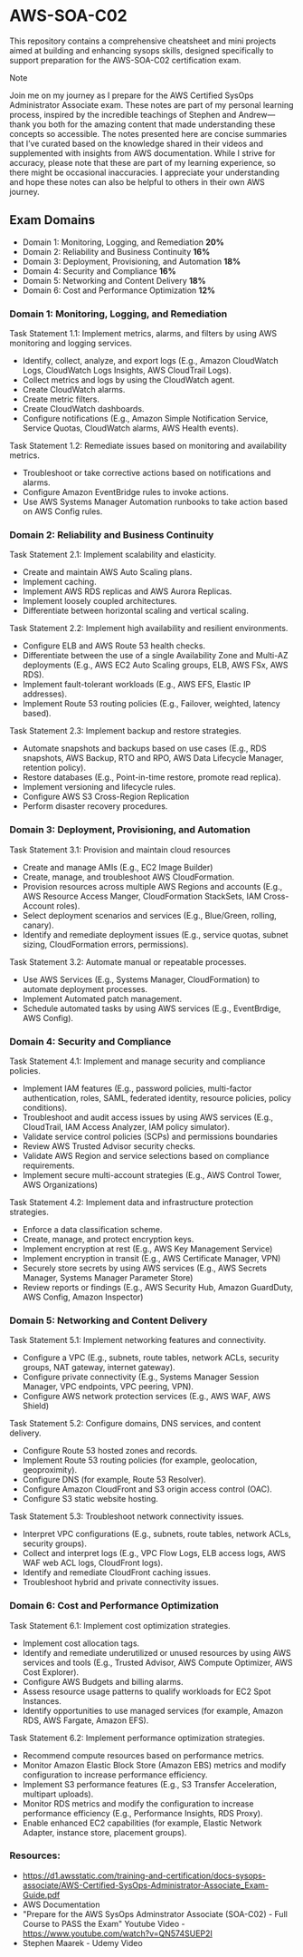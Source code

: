 # AWS-SOA-C02

This repository contains a comprehensive cheatsheet and mini projects aimed at building and enhancing sysops skills, designed specifically to support preparation for the AWS-SOA-C02 certification exam.

> [!NOTE]
> Join me on my journey as I prepare for the AWS Certified SysOps Administrator Associate exam. These notes are part of my personal learning process, inspired by the incredible teachings of Stephen and Andrew—thank you both for the amazing content that made understanding these concepts so accessible. The notes presented here are concise summaries that I’ve curated based on the knowledge shared in their videos and supplemented with insights from AWS documentation. While I strive for accuracy, please note that these are part of my learning experience, so there might be occasional inaccuracies. I appreciate your understanding and hope these notes can also be helpful to others in their own AWS journey.

## Exam Domains

-   Domain 1: Monitoring, Logging, and Remediation **20%**
-   Domain 2: Reliability and Business Continuity **16%**
-   Domain 3: Deployment, Provisioning, and Automation **18%**
-   Domain 4: Security and Compliance **16%**
-   Domain 5: Networking and Content Delivery **18%**
-   Domain 6: Cost and Performance Optimization **12%**

### Domain 1: Monitoring, Logging, and Remediation

Task Statement 1.1: Implement metrics, alarms, and filters by using AWS monitoring and logging services.

-   Identify, collect, analyze, and export logs (E.g., Amazon CloudWatch Logs, CloudWatch Logs Insights, AWS CloudTrail Logs).
-   Collect metrics and logs by using the CloudWatch agent.
-   Create CloudWatch alarms.
-   Create metric filters.
-   Create CloudWatch dashboards.
-   Configure notifications (E.g., Amazon Simple Notification Service, Service Quotas, CloudWatch alarms, AWS Health events).

Task Statement 1.2: Remediate issues based on monitoring and availability metrics.

-   Troubleshoot or take corrective actions based on notifications and alarms.
-   Configure Amazon EventBridge rules to invoke actions.
-   Use AWS Systems Manager Automation runbooks to take action based on AWS Config rules.

### Domain 2: Reliability and Business Continuity

Task Statement 2.1: Implement scalability and elasticity.

-   Create and maintain AWS Auto Scaling plans.
-   Implement caching.
-   Implement AWS RDS replicas and AWS Aurora Replicas.
-   Implement loosely coupled architectures.
-   Differentiate between horizontal scaling and vertical scaling.

Task Statement 2.2: Implement high availability and resilient environments.

-   Configure ELB and AWS Route 53 health checks.
-   Differentiate between the use of a single Availability Zone and Multi-AZ deployments (E.g., AWS EC2 Auto Scaling groups, ELB, AWS FSx, AWS RDS).
-   Implement fault-tolerant workloads (E.g., AWS EFS, Elastic IP addresses).
-   Implement Route 53 routing policies (E.g., Failover, weighted, latency based).

Task Statement 2.3: Implement backup and restore strategies.

-   Automate snapshots and backups based on use cases (E.g., RDS snapshots, AWS Backup, RTO and RPO, AWS Data Lifecycle Manager, retention policy).
-   Restore databases (E.g., Point-in-time restore, promote read replica).
-   Implement versioning and lifecycle rules.
-   Configure AWS S3 Cross-Region Replication
-   Perform disaster recovery procedures.

### Domain 3: Deployment, Provisioning, and Automation

Task Statement 3.1: Provision and maintain cloud resources

-   Create and manage AMIs (E.g., EC2 Image Builder)
-   Create, manage, and troubleshoot AWS CloudFormation.
-   Provision resources across multiple AWS Regions and accounts (E.g., AWS Resource Access Manger, CloudFormation StackSets, IAM Cross-Account roles).
-   Select deployment scenarios and services (E.g., Blue/Green, rolling, canary).
-   Identify and remediate deployment issues (E.g., service quotas, subnet sizing, CloudFormation errors, permissions).

Task Statement 3.2: Automate manual or repeatable processes.

-   Use AWS Services (E.g., Systems Manager, CloudFormation) to automate deployment processes.
-   Implement Automated patch management.
-   Schedule automated tasks by using AWS services (E.g., EventBrdige, AWS Config).

### Domain 4: Security and Compliance

Task Statement 4.1: Implement and manage security and compliance policies.

-   Implement IAM features (E.g., password policies, multi-factor authentication, roles, SAML, federated identity, resource policies, policy conditions).
-   Troubleshoot and audit access issues by using AWS services (E.g., CloudTrail, IAM Access Analyzer, IAM policy simulator).
-   Validate service control policies (SCPs) and permissions boundaries
-   Review AWS Trusted Advisor security checks.
-   Validate AWS Region and service selections based on compliance requirements.
-   Implement secure multi-account strategies (E.g., AWS Control Tower, AWS Organizations)

Task Statement 4.2: Implement data and infrastructure protection strategies.

-   Enforce a data classification scheme.
-   Create, manage, and protect encryption keys.
-   Implement encryption at rest (E.g., AWS Key Management Service)
-   Implement encryption in transit (E.g., AWS Certificate Manager, VPN)
-   Securely store secrets by using AWS services (E.g., AWS Secrets Manager, Systems Manager Parameter Store)
-   Review reports or findings (E.g., AWS Security Hub, Amazon GuardDuty, AWS Config, Amazon Inspector)

### Domain 5: Networking and Content Delivery

Task Statement 5.1: Implement networking features and connectivity.

-   Configure a VPC (E.g., subnets, route tables, network ACLs, security groups, NAT gateway, internet gateway).
-   Configure private connectivity (E.g., Systems Manager Session Manager, VPC endpoints, VPC peering, VPN).
-   Configure AWS network protection services (E.g., AWS WAF, AWS Shield)

Task Statement 5.2: Configure domains, DNS services, and content delivery.

-   Configure Route 53 hosted zones and records.
-   Implement Route 53 routing policies (for example, geolocation, geoproximity).
-   Configure DNS (for example, Route 53 Resolver).
-   Configure Amazon CloudFront and S3 origin access control (OAC).
-   Configure S3 static website hosting.

Task Statement 5.3: Troubleshoot network connectivity issues.

-   Interpret VPC configurations (E.g., subnets, route tables, network ACLs, security groups).
-   Collect and interpret logs (E.g., VPC Flow Logs, ELB access logs, AWS WAF web ACL logs, CloudFront logs).
-   Identify and remediate CloudFront caching issues.
-   Troubleshoot hybrid and private connectivity issues.

### Domain 6: Cost and Performance Optimization

Task Statement 6.1: Implement cost optimization strategies.

-   Implement cost allocation tags.
-   Identify and remediate underutilized or unused resources by using AWS services and tools (E.g., Trusted Advisor, AWS Compute Optimizer, AWS Cost Explorer).
-   Configure AWS Budgets and billing alarms.
-   Assess resource usage patterns to qualify workloads for EC2 Spot Instances.
-   Identify opportunities to use managed services (for example, Amazon RDS, AWS Fargate, Amazon EFS).

Task Statement 6.2: Implement performance optimization strategies.

-   Recommend compute resources based on performance metrics.
-   Monitor Amazon Elastic Block Store (Amazon EBS) metrics and modify configuration to increase performance efficiency.
-   Implement S3 performance features (E.g., S3 Transfer Acceleration, multipart uploads).
-   Monitor RDS metrics and modify the configuration to increase performance efficiency (E.g., Performance Insights, RDS Proxy).
-   Enable enhanced EC2 capabilities (for example, Elastic Network Adapter, instance store, placement groups).

### Resources:

-   https://d1.awsstatic.com/training-and-certification/docs-sysops-associate/AWS-Certified-SysOps-Administrator-Associate_Exam-Guide.pdf
-   AWS Documentation
-   "Prepare for the AWS SysOps Adminstrator Associate (SOA-C02) - Full Course to PASS the Exam" Youtube Video - https://www.youtube.com/watch?v=QN574SUEP2I
-   Stephen Maarek - Udemy Video

